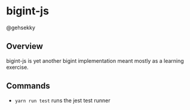 # bigint-js

@gehsekky

## Overview

bigint-js is yet another bigint implementation meant mostly as a learning exercise.

## Commands

* `yarn run test` runs the jest test runner